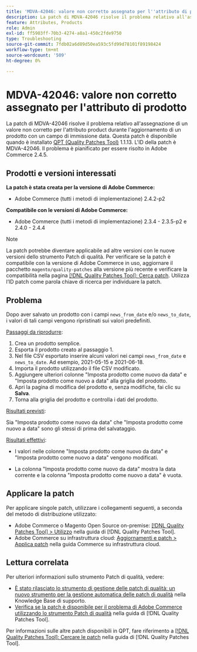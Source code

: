 ```yaml
---
title: 'MDVA-42046: valore non corretto assegnato per l''attributo di prodotto'
description: La patch di MDVA-42046 risolve il problema relativo all'assegnazione di un valore non corretto per l'attributo product durante l'aggiornamento di un prodotto con un campo di immissione data. Questa patch è disponibile quando è installato [Quality Patches Tool (QPT)](https://experienceleague.adobe.com/en/docs/commerce-operations/tools/quality-patches-tool/quality-patches-tool-to-self-serve-quality-patches) 1.1.13. L'ID della patch è MDVA-42046. Il problema è pianificato per essere risolto in Adobe Commerce 2.4.5.
feature: Attributes, Products
role: Admin
exl-id: ff5903ff-70b3-4274-a8a1-450c2fde9750
type: Troubleshooting
source-git-commit: 7fdb02a6d89d50ea593c5fd99d78101f89198424
workflow-type: tm+mt
source-wordcount: '509'
ht-degree: 0%

---
```


# MDVA-42046: valore non corretto assegnato per l&#39;attributo di prodotto

La patch di MDVA-42046 risolve il problema relativo all&#39;assegnazione di un valore non corretto per l&#39;attributo product durante l&#39;aggiornamento di un prodotto con un campo di immissione data. Questa patch è disponibile quando è installato [QPT (Quality Patches Tool)](https://experienceleague.adobe.com/en/docs/commerce-operations/tools/quality-patches-tool/quality-patches-tool-to-self-serve-quality-patches) 1.1.13. L&#39;ID della patch è MDVA-42046. Il problema è pianificato per essere risolto in Adobe Commerce 2.4.5.

## Prodotti e versioni interessati

**La patch è stata creata per la versione di Adobe Commerce:**

* Adobe Commerce (tutti i metodi di implementazione) 2.4.2-p2

**Compatibile con le versioni di Adobe Commerce:**

* Adobe Commerce (tutti i metodi di implementazione) 2.3.4 - 2.3.5-p2 e 2.4.0 - 2.4.4

>[!NOTE]
>
>La patch potrebbe diventare applicabile ad altre versioni con le nuove versioni dello strumento Patch di qualità. Per verificare se la patch è compatibile con la versione di Adobe Commerce in uso, aggiornare il pacchetto `magento/quality-patches` alla versione più recente e verificare la compatibilità nella pagina [[!DNL Quality Patches Tool]: Cerca patch](https://experienceleague.adobe.com/en/docs/commerce-operations/tools/quality-patches-tool/quality-patches-tool-to-self-serve-quality-patches). Utilizza l’ID patch come parola chiave di ricerca per individuare la patch.

## Problema

Dopo aver salvato un prodotto con i campi `news_from_date` e/o `news_to_date`, i valori di tali campi vengono ripristinati sui valori predefiniti.

<u>Passaggi da riprodurre</u>:

1. Crea un prodotto semplice.
1. Esporta il prodotto creato al passaggio 1.
1. Nel file CSV esportato inserire alcuni valori nei campi `news_from_date` e `news_to_date`. Ad esempio, 2021-05-15 e 2021-06-18.
1. Importa il prodotto utilizzando il file CSV modificato.
1. Aggiungere ulteriori colonne &quot;Imposta prodotto come nuovo da data&quot; e &quot;Imposta prodotto come nuovo a data&quot; alla griglia del prodotto.
1. Apri la pagina di modifica del prodotto e, senza modifiche, fai clic su **Salva**.
1. Torna alla griglia del prodotto e controlla i dati del prodotto.

<u>Risultati previsti</u>:

Sia &quot;Imposta prodotto come nuovo da data&quot; che &quot;Imposta prodotto come nuovo a data&quot; sono gli stessi di prima del salvataggio.

<u>Risultati effettivi</u>:

* I valori nelle colonne &quot;Imposta prodotto come nuovo da data&quot; e &quot;Imposta prodotto come nuovo a data&quot; vengono modificati.

* La colonna &quot;Imposta prodotto come nuovo da data&quot; mostra la data corrente e la colonna &quot;Imposta prodotto come nuovo a data&quot; è vuota.

## Applicare la patch

Per applicare singole patch, utilizzare i collegamenti seguenti, a seconda del metodo di distribuzione utilizzato:

* Adobe Commerce o Magento Open Source on-premise: [[!DNL Quality Patches Tool] > Utilizzo](/help/tools/quality-patches-tool/usage.md) nella guida di [!DNL Quality Patches Tool].
* Adobe Commerce su infrastruttura cloud: [Aggiornamenti e patch > Applica patch](https://experienceleague.adobe.com/docs/commerce-cloud-service/user-guide/develop/upgrade/apply-patches.html) nella guida Commerce su infrastruttura cloud.

## Lettura correlata

Per ulteriori informazioni sullo strumento Patch di qualità, vedere:

* [È stato rilasciato lo strumento di gestione delle patch di qualità: un nuovo strumento per la gestione automatica delle patch di qualità](https://experienceleague.adobe.com/en/docs/commerce-operations/tools/quality-patches-tool/quality-patches-tool-to-self-serve-quality-patches) nella Knowledge Base di supporto.
* [Verifica se la patch è disponibile per il problema di Adobe Commerce utilizzando lo strumento Patch di qualità](/help/tools/quality-patches-tool/patches-available-in-qpt/check-patch-for-magento-issue-with-magento-quality-patches.md) nella guida di [!DNL Quality Patches Tool].

Per informazioni sulle altre patch disponibili in QPT, fare riferimento a [[!DNL Quality Patches Tool]: Cercare le patch](https://experienceleague.adobe.com/tools/commerce-quality-patches/index.html) nella guida di [!DNL Quality Patches Tool].
